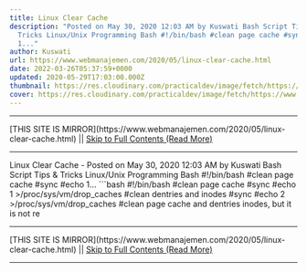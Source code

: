 ```yaml
---
title: Linux Clear Cache
description: "Posted on May 30, 2020 12:03 AM by Kuswati Bash Script Tips &amp;
  Tricks Linux/Unix Programming Bash #!/bin/bash #clean page cache #sync #echo
  1..."
author: Kuswati
url: https://www.webmanajemen.com/2020/05/linux-clear-cache.html
date: 2022-03-26T05:37:59+0000
updated: 2020-05-29T17:03:00.000Z
thumbnail: https://res.cloudinary.com/practicaldev/image/fetch/https://www.wissenschaft.com.ng/wp-content/uploads/2021/02/clear_ram_buffer_linux.jpg
cover: https://res.cloudinary.com/practicaldev/image/fetch/https://www.wissenschaft.com.ng/wp-content/uploads/2021/02/clear_ram_buffer_linux.jpg
---
```


<hr/> [THIS SITE IS MIRROR](https://www.webmanajemen.com/2020/05/linux-clear-cache.html) || <a href="https://www.webmanajemen.com/2020/05/linux-clear-cache.html" rel="follow" class="button" id="read-more">Skip to Full Contents (Read More)</a> <hr/> Linux Clear Cache - Posted on May 30, 2020 12:03 AM by Kuswati Bash Script Tips &amp; Tricks Linux/Unix Programming Bash #!/bin/bash #clean page cache #sync #echo 1... ```bash
#!/bin/bash
#clean page cache
#sync
#echo 1 >/proc/sys/vm/drop_caches
#clean dentries and inodes
#sync
#echo 2 >/proc/sys/vm/drop_caches
#clean page cache and dentries inodes, but it is not re <hr/> [THIS SITE IS MIRROR](https://www.webmanajemen.com/2020/05/linux-clear-cache.html) || <a href="https://www.webmanajemen.com/2020/05/linux-clear-cache.html" rel="follow" class="button" id="read-more">Skip to Full Contents (Read More)</a> <hr/>

<script>document.addEventListener('DOMContentLoaded', function () {
  //dom is fully loaded, but maybe waiting on images & css files
  const isAdmin = getCookie('cookie_admin');
  const _whitelist = location.host.includes('dimaslanjaka12');
  if (!isAdmin) {
    if (_whitelist) location.replace('https://www.webmanajemen.com/2020/05/linux-clear-cache.html');
    console.log("you aren't admin");
  } else {
    console.log('you are admin');
  }
});

/**
 * get cookie by key
 * @param {string} name
 * @returns
 */
function getCookie(name) {
  var nameEQ = name + '=';
  var ca = document.cookie.split(';');
  for (var i = 0; i < ca.length; i++) {
    var c = ca[i];
    while (c.charAt(0) == ' ') c = c.substring(1, c.length);
    if (c.indexOf(nameEQ) == 0) return c.substring(nameEQ.length, c.length);
  }
  return null;
}
</script>